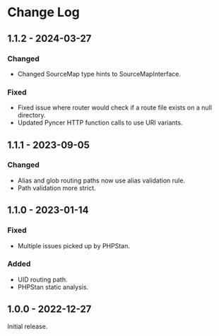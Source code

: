 # Change Log

## 1.1.2 - 2024-03-27

### Changed

- Changed SourceMap type hints to SourceMapInterface.

### Fixed

- Fixed issue where router would check if a route file exists on a null directory.
- Updated Pyncer HTTP function calls to use URI variants.

## 1.1.1 - 2023-09-05

### Changed

- Alias and glob routing paths now use alias validation rule.
- Path validation more strict.

## 1.1.0 - 2023-01-14

### Fixed

- Multiple issues picked up by PHPStan.

### Added

- UID routing path.
- PHPStan static analysis.

## 1.0.0 - 2022-12-27

Initial release.
